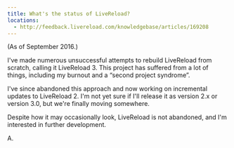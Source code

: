 ```yaml
---
title: What's the status of LiveReload?
locations:
  - http://feedback.livereload.com/knowledgebase/articles/169208
---
```


(As of September 2016.)

I've made numerous unsuccessful attempts to rebuild LiveReload from scratch, calling it LiveReload 3. This project has suffered from a lot of things, including my burnout and a “second project syndrome”.

I've since abandoned this approach and now working on incremental updates to LiveReload 2. I'm not yet sure if I'll release it as version 2.x or version 3.0, but we're finally moving somewhere.

Despite how it may occasionally look, LiveReload is not abandoned, and I'm interested in further development.

A.
